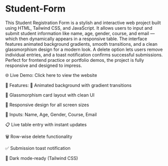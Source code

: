# Student-Form
This Student Registration Form is a stylish and interactive web project built using HTML, Tailwind CSS, and JavaScript. It allows users to input and submit student information like name, age, gender, course, and email — which then dynamically appears in a responsive table. The interface features animated background gradients, smooth transitions, and a clean glassmorphism design for a modern look. A delete option lets users remove individual entries, and a toast notification confirms successful submissions. Perfect for frontend practice or portfolio demos, the project is fully responsive and designed to impress.

🌐 Live Demo: Click here to view the website

🔑 Features:
🎨 Animated background with gradient transitions

🧊 Glassmorphism card layout with clean UI

📱 Responsive design for all screen sizes

🧾 Inputs: Name, Age, Gender, Course, Email

📋 Live table entry with instant updates

🗑️ Row-wise delete functionality

✅ Submission toast notification

🌙 Dark mode-ready (Tailwind CSS)







